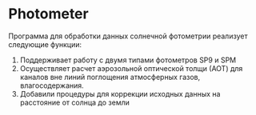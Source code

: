 Photometer
==========

Программа для обработки данных солнечной фотометрии реализует следующие функции:

1. Поддерживает работу с двумя типами фотометров SP9 и SPM
2. Осуществляет расчет аэрозольной оптической толщи (АОТ) для каналов вне линий поглощения
   атмосферных газов, влагосодержания.
3. Добавили процедуры для коррекции исходных данных на расстояние от солнца до земли